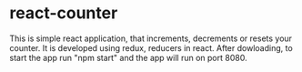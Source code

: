 # react-counter
This is simple react application, that increments, decrements or resets your counter.
It is developed using redux, reducers in react.
After dowloading, to start the app run "npm start" and the app will run on port 8080.
